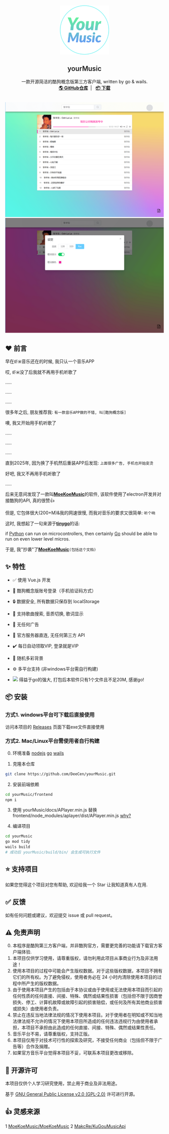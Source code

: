 <br />
<p align="center">
    <img src="https://github.com/DeeCen/yourMusic/raw/main/docs/logo.png" alt="Logo" width="156" height="156">
  <h2 align="center" style="font-weight: 600">yourMusic</h2>
  <p align="center">
    一款开源简洁的酷狗概念版第三方客户端, written by go & wails.
    <br />
    <a href="https://github.com/DeeCen/yourMusic" target="blank"><strong>🌎 GitHub仓库</strong></a>&nbsp;&nbsp;|&nbsp;&nbsp;
    <a href="https://github.com/DeeCen/yourMusic/releases" target="blank"><strong>📦️ 下载</strong></a>
    <br />
    <br />
  </p>


</p>

![images](https://github.com/DeeCen/yourMusic/raw/main/docs/1.png)
![images](https://github.com/DeeCen/yourMusic/raw/main/docs/2.png)

## ❤️ 前言

早在`虾米`音乐还在的时候, 我只认一个音乐APP

哎, `虾米`没了后我就不再用手机听歌了

.....

.....

.....

很多年之后, 朋友推荐我: `有一款音乐APP做的不错, 叫[酷狗概念版]`

噢, 我又开始用手机听歌了

.....

.....

.....

直到2025年, 因为换了手机然后重装APP后发现: `上面很多广告, 手机也开始变烫`

好吧, 我又不再用手机听歌了

.....

后来无意间发现了一款叫<a href="https://github.com/MoeKoeMusic/MoeKoeMusic" target="blank"><strong>MoeKoeMusic</strong></a>的软件, 该软件使用了electron开发并对接酷狗的API, 真的很赞👍

但是, 它包体很大(200+M)&我的网速很慢, 而我对音乐的要求又很简单: `听个响`



这时, 我想起了一句来源于<a href="https://github.com/tinygo-org/tinygo" target="blank"><strong>tinygo</strong></a>的话:

if [Python](https://micropython.org/) can run on microcontrollers, then certainly [Go](https://golang.org/) should be able to run on even lower level micros.



于是, 我"抄袭"了<a href="https://github.com/MoeKoeMusic/MoeKoeMusic" target="blank"><strong>MoeKoeMusic</strong></a>`(包括这个文档)`




## ✨ 特性

- ✅ 使用 Vue.js 开发

- 🔴 酷狗概念版账号登录（手机验证码方式）

- 🔒 数据安全, 所有数据只保存到 localStorage

- 📃 支持歌曲搜索, 音质切换, 歌词显示

- 🚫 无任何广告

- 🔗 官方服务器直连, 无任何第三方 API

- ✔️ 每日自动领取VIP, 登录就是VIP

- 🎨 随机多彩背景

- ⚙️ 多平台支持 (非windows平台需自行构建)

- <img src="https://go.dev/images/favicon-gopher.png"  width="20"/> 得益于go的强大, 打包后本软件只有1个文件且不足20M, 感谢go!

  

## 📦️ 安装

### 方式1. windows平台可下载后直接使用

访问本项目的 [Releases](https://github.com/DeeCen/yourMusic/releases) 页面下载exe文件直接使用



### 方式2. Mac/Linux平台需使用者自行构建
0. 环境准备 
   [nodejs](https://nodejs.org)
   [go](https://go.dev/dl/)
   [wails](https://wails.io/)

1. 克隆本仓库
```sh
git clone https://github.com/DeeCen/yourMusic.git
```

2. 安装前端依赖
```sh
cd yourMusic/frontend
npm i
```

3. 使用 yourMusic/docs/APlayer.min.js 替换 frontend/node_modules/aplayer/dist/APlayer.min.js
  [why?](https://github.com/DIYgod/APlayer/issues/801)


4. 编译项目
```sh
cd yourMusic
go mod tidy
wails build
# 成功后 yourMusic/build/bin/ 会生成可执行文件
```



## ⭐ 支持项目

如果您觉得这个项目对您有帮助, 欢迎给我一个 Star 让我知道真有人在用.



## ✅ 反馈

如有任何问题或建议，欢迎提交 issue 或 pull request。



## ⚠️ 免责声明
0. 本程序是酷狗第三方客户端，并非酷狗官方，需要更完善的功能请下载官方客户端体验.
1. 本项目仅供学习使用，请尊重版权，请勿利用此项目从事商业行为及非法用途！
2. 使用本项目的过程中可能会产生版权数据。对于这些版权数据，本项目不拥有它们的所有权。为了避免侵权，使用者务必在 24 小时内清除使用本项目的过程中所产生的版权数据。
3. 由于使用本项目产生的包括由于本协议或由于使用或无法使用本项目而引起的任何性质的任何直接、间接、特殊、偶然或结果性损害（包括但不限于因商誉损失、停工、计算机故障或故障引起的损害赔偿，或任何及所有其他商业损害或损失）由使用者负责。        
1. 禁止在违反当地法律法规的情况下使用本项目。对于使用者在明知或不知当地法律法规不允许的情况下使用本项目所造成的任何违法违规行为由使用者承担，本项目不承担由此造成的任何直接、间接、特殊、偶然或结果性责任。    
2. 音乐平台不易，请尊重版权，支持正版。
3. 本项目仅用于对技术可行性的探索及研究，不接受任何商业（包括但不限于广告等）合作及捐赠。
4. 如果官方音乐平台觉得本项目不妥，可联系本项目更改或移除。
            

## 📜 开源许可

本项目仅供个人学习研究使用，禁止用于商业及非法用途。

基于 [GNU General Public License v2.0 (GPL-2.0)](https://github.com/DeeCen/yourMusic/blob/main/LICENSE) 许可进行开源。



## 👍 灵感来源

1 [MoeKoeMusic/MoeKoeMusic](https://github.com/MoeKoeMusic/MoeKoeMusic)
2 [MakcRe/KuGouMusicApi](https://github.com/MakcRe/KuGouMusicApi) 